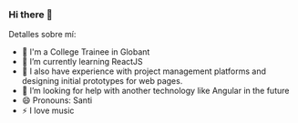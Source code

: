 ### Hi there 👋

Detalles sobre mí:

- 🔭 I'm a College Trainee in Globant
- 🌱 I’m currently learning ReactJS
- 👯 I also have experience with project management platforms and designing initial prototypes for web pages.
- 🤔 I’m looking for help with another technology like Angular in the future
- 😄 Pronouns: Santi 
- ⚡ I love music 
